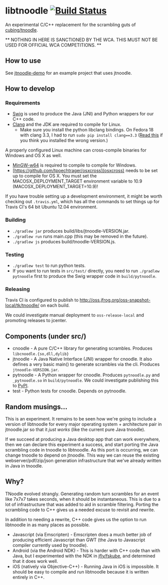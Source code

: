 libtnoodle [![Build Status](https://travis-ci.org/jfly/libtnoodle.svg?branch=master)](https://travis-ci.org/jfly/libtnoodle)
==========

An experimental C/C++ replacement for the scrambling guts of
[cubing/tnoodle](https://github.com/cubing/tnoodle).

** NOTHING IN HERE IS SANCTIONED BY THE WCA. THIS MUST NOT
BE USED FOR OFFICIAL WCA COMPETITIONS. **

## How to use

See [jtnoodle-demo](https://github.com/jfly/jtnoodle-demo) for an example
project that uses jtnoodle.

## How to develop

### Requirements

- [Swig](http://www.swig.org/) is used to produce the Java (JNI) and Python
  wrappers for our C++ code.
- [Clang](http://clang.llvm.org/) and the JDK are required to compile for Linux.
    - Make sure you install the python libclang bindings. On Fedora 18 with
clang 3.3, I had to run `sudo pip install clang==3.3` ([Read
this](http://stackoverflow.com/questions/9510474/removing-pips-cache) if you
think you installed the wrong version.)

A properly configured Linux machine can cross-compile binaries for Windows and
OS X as well.

- [MinGW-w64](http://mingw-w64.sourceforge.net/) is required to compile to
  compile for Windows.
- [https://github.com/tpoechtrager/osxcross](osxcross) needs to be set up to
  compile for OS X. You must set the MACOSX_DEPLOYMENT_TARGET environment
  variable to 10.9 (MACOSX_DEPLOYMENT_TARGET=10.9)!

If you have trouble setting up a development environment, it might be worth
checking out `.travis.yml`, which has all the commands to set things up for
Travis CI's 64 bit Ubuntu 12.04 environment.

### Building

- `./gradlew jar` produces build/libs/jtnoodle-VERSION.jar.
- `./gradlew run` runs main.cpp (this may be removed in the future).
- `./gradlew js` produces build/tnoodle-VERSION.js.

### Testing

- `./gradlew test` to run python tests.
- If you want to run tests in `src/test/` directly, you need to run `./gradlew
  pytnoodle` first to produce the Swig wrapper code in `build/pytnoodle`.

### Releasing

Travis CI is configured to publish to
http://oss.jfrog.org/oss-snapshot-local/tk/tnoodle/ on each build.

We could investigate manual deployment to `oss-release-local` and promoting
releases to jcenter.

## Components (under src/)

- cnoodle - A pure C/C++ library for generating scrambles. Produces
  `libcnoodle.{so,dll,dylib}`
- jtnoodle - A Java Native Interface (JNI) wrapper for cnoodle. It also
  defines a very basic main() to generate scrambles via the cli. Produces
  `jtnoodle-VERSION.jar`.
- pytnoodle - A Python wrapper for cnoodle. Produces `pytnoodle.py` and
  `_pytnoodle.so` in `build/pytnoodle`. We could investigate publishing this to
  [PyPI](https://pypi.python.org/pypi).
- test - Python tests for cnoodle. Depends on pytnoodle.

## Random musings...

This is an experiment. It remains to be seen how we're going to include a
version of libtnoodle for every major operating system + architecture pair in
jtnoodle.jar so that it *just works* (like the current pure Java tnoodle).

If we succeed at producing a Java desktop app that can work everywhere, then
we can declare this experiment a success, and start porting the Java scrambling code
in tnoodle to libtnoodle. As this port is occurring, we can change tnoodle to depend
on jtnoodle. This way we can reuse the existing webserver/pdf/zip/json generation
infrastructure that we've already written in Java in tnoodle.

## Why?

TNoodle evolved strangly. Generating random turn scrambles for an event like
7x7x7 takes seconds, when it should be instantaneous. This is due to a lot of
infrastructure that was added to aid in scramble filtering. Porting the
scrambling code to C++ gives us a needed excuse to revisit and rewrite.

In addition to needing a rewrite, C++ code gives us the option to run libtnoodle in
as many places as possible.

- Javascript (via Emscripten) - Emscripten does a much better job of producing
efficient Javascript than GWT (the Java to Javascript compiler currently used
by tnoodle).
- Android (via the Android NDK) - This is harder with C++ code than with Java,
but I experimented with the NDK in
[jfly/fskube](https://github.com/jfly/fskube), and determined that it does work well.
- iOS (natively via Objective-C++) - Running Java in iOS is impossible. It
should be easy to compile and run libtnoodle because it is written entirely in
C++.
